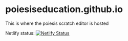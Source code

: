 # poiesiseducation.github.io

This is where the poiesis scratch editor is hosted

Netlify status: [![Netlify Status](https://api.netlify.com/api/v1/badges/7ec41deb-844b-40ad-8e5c-eb8ce11d1f1f/deploy-status)](https://app.netlify.com/sites/kind-babbage-e33ed0/deploys)
